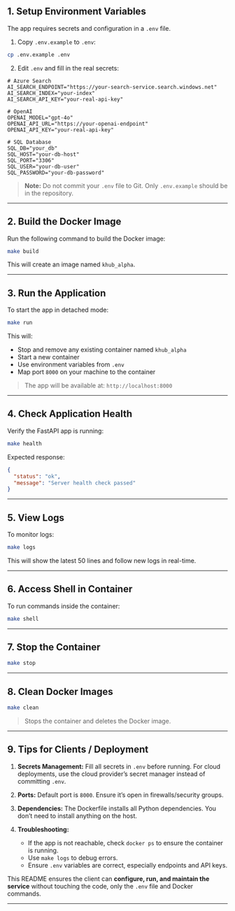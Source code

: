 ## 1. Setup Environment Variables

The app requires secrets and configuration in a `.env` file.

1. Copy `.env.example` to `.env`:

```bash
cp .env.example .env
```

2. Edit `.env` and fill in the real secrets:

```env
# Azure Search
AI_SEARCH_ENDPOINT="https://your-search-service.search.windows.net"
AI_SEARCH_INDEX="your-index"
AI_SEARCH_API_KEY="your-real-api-key"

# OpenAI
OPENAI_MODEL="gpt-4o"
OPENAI_API_URL="https://your-openai-endpoint"
OPENAI_API_KEY="your-real-api-key"

# SQL Database
SQL_DB="your_db"
SQL_HOST="your-db-host"
SQL_PORT="3306"
SQL_USER="your-db-user"
SQL_PASSWORD="your-db-password"

```

> **Note:** Do not commit your `.env` file to Git. Only `.env.example` should be in the repository.

---

## 2. Build the Docker Image

Run the following command to build the Docker image:

```bash
make build
```

This will create an image named `khub_alpha`.

---

## 3. Run the Application

To start the app in detached mode:

```bash
make run
```

This will:

- Stop and remove any existing container named `khub_alpha`
- Start a new container
- Use environment variables from `.env`
- Map port `8000` on your machine to the container

> The app will be available at: `http://localhost:8000`

---

## 4. Check Application Health

Verify the FastAPI app is running:

```bash
make health
```

Expected response:

```json
{
  "status": "ok",
  "message": "Server health check passed"
}
```

---

## 5. View Logs

To monitor logs:

```bash
make logs
```

This will show the latest 50 lines and follow new logs in real-time.

---

## 6. Access Shell in Container

To run commands inside the container:

```bash
make shell
```

---

## 7. Stop the Container

```bash
make stop
```

---

## 8. Clean Docker Images

```bash
make clean
```

> Stops the container and deletes the Docker image.

---

## 9. Tips for Clients / Deployment

1. **Secrets Management:**
   Fill all secrets in `.env` before running. For cloud deployments, use the cloud provider’s secret manager instead of committing `.env`.

2. **Ports:**
   Default port is `8000`. Ensure it’s open in firewalls/security groups.

3. **Dependencies:**
   The Dockerfile installs all Python dependencies. You don’t need to install anything on the host.

4. **Troubleshooting:**

   - If the app is not reachable, check `docker ps` to ensure the container is running.
   - Use `make logs` to debug errors.
   - Ensure `.env` variables are correct, especially endpoints and API keys.



This README ensures the client can **configure, run, and maintain the service** without touching the code, only the `.env` file and Docker commands.

---
